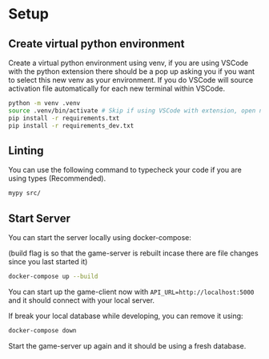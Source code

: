 # Setup

## Create virtual python environment

Create a virtual python environment using venv, if you are using VSCode with the python extension
there should be a pop up asking you if you want to select this new venv as your environment. If you
do VSCode will source activation file automatically for each new terminal within VSCode.

~~~bash
python -m venv .venv
source .venv/bin/activate # Skip if using VSCode with extension, open new integrated terminal in VSCode.
pip install -r requirements.txt
pip install -r requirements_dev.txt
~~~

## Linting

You can use the following command to typecheck your code if you are using types (Recommended).

~~~bash
mypy src/
~~~

## Start Server

You can start the server locally using docker-compose:

(build flag is so that the game-server is rebuilt incase there are file changes since you last started it)

~~~bash
docker-compose up --build
~~~

You can start up the game-client now with `API_URL=http://localhost:5000` and it should connect with your
local server.

If break your local database while developing, you can remove it using:

~~~bash
docker-compose down
~~~

Start the game-server up again and it should be using a fresh database.
